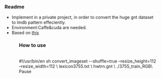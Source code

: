 <h3>Readme</h3>
<ul>
<li>Implement in a private project, in order to convert the huge gnt dataset to lmdb pattern effeciently.</li>
<li>Environment:Caffe&cuda are needed.</li>
<li>Based on <a href="http://www.p-chao.com/2016-05-05/caffe%E7%9A%84%E5%9B%BE%E5%83%8F%E8%BD%AC%E6%8D%A2%E5%B7%A5%E5%85%B7convert_imageset%E6%BA%90%E7%A0%81%E5%88%86%E6%9E%90/">this</a></li>
<ul>
  
<h3>How to use</h3>
<br>
#!/usr/bin/en sh
convert_imageset --shuffle=true –resize_height=112 –resize_width=112 \
lexicon3755.txt \
hwtrn.gnt \
./3755_train_RGB\
Pause
</br>

